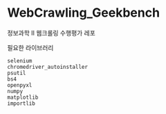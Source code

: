 # WebCrawling_Geekbench
정보과학 II 웹크롤링 수행평가 레포


필요한 라이브러리
```pandas
selenium
chromedriver_autoinstaller
psutil
bs4
openpyxl
numpy
matplotlib
importlib
```
